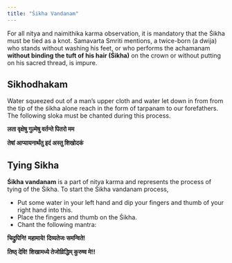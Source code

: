 ```yaml
---
title: "Śikha Vandanam"
---
```


For all nitya and naimithika karma observation, it is mandatory that the Śikha must be tied as a knot. Samavarta Smriti mentions, a twice-born (a dwija) who stands without washing his feet, or who performs the achamanam **without binding the tuft of his hair (Śikha)** on the crown or without putting on his sacred thread, is impure.

## Sikhodhakam

Water squeezed out of a man’s upper cloth and water let down in from from the tip of the śikha alone reach in the form of tarpanam to our forefathers. The following sloka must be chanted during this process.

**लता वृक्षेषु गुल्मेषु वर्तन्ते पितरो मम**

**तेषां आप्यायनार्थंतु इदं अस्तु शिखोदकं**

## Tying Sikha

**Śikha vandanam** is a part of nitya karma and represents the process of tying of the Śikha. To start the Śikha vandanam process,

- Put some water in your left hand and dip your fingers and thumb of your right hand into this.
- Place the fingers and thumb on the Śikha.
- Chant the following mantra:

**चिद्रुपिनि! महामाये! दिव्यतेजः समन्विते!**

**तिष्ठ् देवि! शिखामध्ये तेजोव्रिद्धिम् कुरुष्व मे!!**

